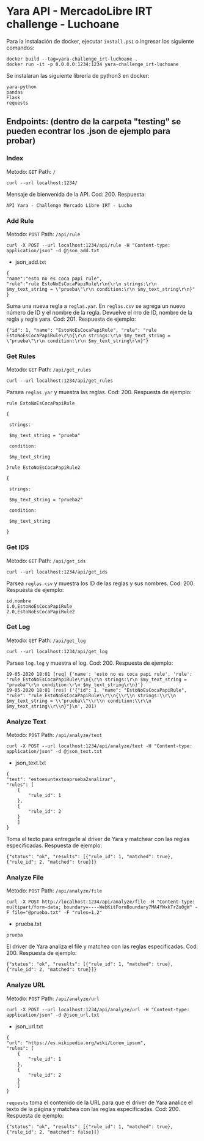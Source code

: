 # Yara API - MercadoLibre IRT challenge - Luchoane

Para la instalación de docker, ejecutar `install.ps1` o ingresar los siguiente comandos:

```
docker build --tag=yara-challenge_irt-luchoane .
docker run -it -p 0.0.0.0:1234:1234 yara-challenge_irt-luchoane
```

Se instalaran las siguiente librería de python3 en docker:

```
yara-python
pandas
Flask
requests
```


## Endpoints: (dentro de la carpeta "testing" se pueden econtrar los .json de ejemplo para probar)


### Index
Metodo: `GET`
Path: `/`


`curl --url localhost:1234/`


Mensaje de bienvenida de la API. Cod: 200. Respuesta:

```
API Yara - Challenge Mercado Libre IRT - Lucho
```


### Add Rule
Metodo: `POST`
Path: `/api/rule`


`curl -X POST --url localhost:1234/api/rule -H "Content-type: application/json" -d @json_add.txt`


- json_add.txt


```
{
"name":"esto no es coca papi rule",
"rule":"rule EstoNoEsCocaPapiRule\r\n{\r\n strings:\r\n $my_text_string = \"prueba\"\r\n condition:\r\n $my_text_string\r\n}"
}

```


Suma una nueva regla a `reglas.yar`. En `reglas.csv` se agrega un nuevo número de ID y el nombre de la regla. Devuelve el nro de ID, nombre de la regla y regla yara. Cod: 201. Respuesta de ejemplo:


```
{"id": 1, "name": "EstoNoEsCocaPapiRule", "rule": "rule EstoNoEsCocaPapiRule\r\n{\r\n strings:\r\n $my_text_string = \"prueba\"\r\n condition:\r\n $my_text_string\r\n}"}
```


### Get Rules
Metodo: `GET`
Path: `/api/get_rules`


`curl --url localhost:1234/api/get_rules`


Parsea `reglas.yar` y muestra las reglas. Cod: 200. Respuesta de ejemplo:


```
rule EstoNoEsCocaPapiRule

{

 strings:

 $my_text_string = "prueba"

 condition:

 $my_text_string

}rule EstoNoEsCocaPapiRule2

{

 strings:

 $my_text_string = "prueba2"

 condition:

 $my_text_string

}
```


### Get IDS
Metodo: `GET`
Path: `/api/get_ids`


`curl --url localhost:1234/api/get_ids`


Parsea `reglas.csv` y muestra los ID de las reglas y sus nombres. Cod: 200. Respuesta de ejemplo:


```
id,nombre
1.0,EstoNoEsCocaPapiRule
2.0,EstoNoEsCocaPapiRule2
```


### Get Log
Metodo: `GET`
Path: `/api/get_log`


`curl --url localhost:1234/api/get_log`


Parsea `log.log` y muestra el log. Cod: 200. Respuesta de ejemplo:


```
19-05-2020 18:01 [req] {'name': 'esto no es coca papi rule', 'rule': 'rule EstoNoEsCocaPapiRule\r\n{\r\n strings:\r\n $my_text_string = "prueba"\r\n condition:\r\n $my_text_string\r\n}'}
19-05-2020 18:01 [res] ('{"id": 1, "name": "EstoNoEsCocaPapiRule", "rule": "rule EstoNoEsCocaPapiRule\\r\\n{\\r\\n strings:\\r\\n $my_text_string = \\"prueba\\"\\r\\n condition:\\r\\n $my_text_string\\r\\n}"}\n', 201)
```


### Analyze Text
Metodo: `POST`
Path: `/api/analyze/text`


`curl -X POST --url localhost:1234/api/analyze/text -H "Content-type: application/json" -d @json_text.txt`


- json_text.txt


```
{
"text": "estoesuntextoaprueba2analizar",
"rules": [
	{
		"rule_id": 1
	},
	{
		"rule_id": 2
	}
	]
}

```


Toma el texto para entregarle al driver de Yara y matchear con las reglas especificadas. Respuesta de ejemplo:


`{"status": "ok", "results": [{"rule_id": 1, "matched": true}, {"rule_id": 2, "matched": true}]}`


### Analyze File
Metodo: `POST`
Path: `/api/analyze/file`


`curl -X POST http://localhost:1234/api/analyze/file -H "Content-type: multipart/form-data; boundary=----WebKitFormBoundary7MA4YWxkTrZu0gW" -F file="@prueba.txt" -F "rules=1,2"`


- prueba.txt


```
prueba
```


El driver de Yara analiza el file y matchea con las reglas especificadas. Cod: 200. Respuesta de ejemplo:


`{"status": "ok", "results": [{"rule_id": 1, "matched": true}, {"rule_id": 2, "matched": true}]}`


### Analyze URL
Metodo: `POST`
Path: `/api/analyze/url`


`curl -X POST --url localhost:1234/api/analyze/url -H "Content-type: application/json" -d @json_url.txt`


- json_url.txt


```
{
"url": "https://es.wikipedia.org/wiki/Lorem_ipsum",
"rules": [
	{
		"rule_id": 1
	},
	{
		"rule_id": 2
	}
	]
}
```


`requests` toma el contenido de la URL para que el driver de Yara analice el texto de la página y matchea con las reglas especificadas. Cod: 200. Respuesta de ejemplo:


`{"status": "ok", "results": [{"rule_id": 1, "matched": true}, {"rule_id": 2, "matched": false}]}`






























